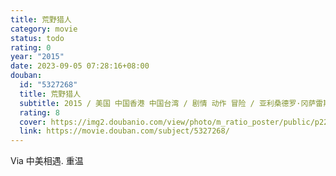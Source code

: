 ```yaml
---
title: 荒野猎人
category: movie
status: todo
rating: 0
year: "2015"
date: 2023-09-05 07:28:16+08:00
douban:
  id: "5327268"
  title: 荒野猎人
  subtitle: 2015 / 美国 中国香港 中国台湾 / 剧情 动作 冒险 / 亚利桑德罗·冈萨雷斯·伊纳里多 / 莱昂纳多·迪卡普里奥 汤姆·哈迪
  rating: 8
  cover: https://img2.doubanio.com/view/photo/m_ratio_poster/public/p2279945831.jpg
  link: https://movie.douban.com/subject/5327268/
---
```


Via 中美相遇. 重温
